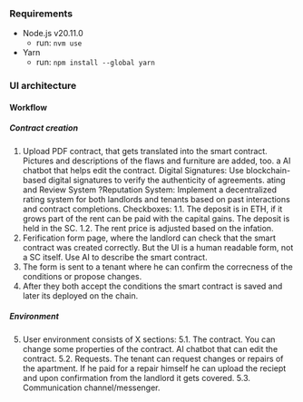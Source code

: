 ### Requirements

- Node.js v20.11.0
  - run: `nvm use`
- Yarn
  - run: `npm install --global yarn`

### UI architecture

#### Workflow

##### Contract creation

1. Upload PDF contract, that gets translated into the smart contract. Pictures and descriptions of the flaws and furniture are added, too. a AI chatbot that helps edit the contract.
   Digital Signatures: Use blockchain-based digital signatures to verify the authenticity of agreements.
   ating and Review System
   ?Reputation System: Implement a decentralized rating system for both landlords and tenants based on past interactions and contract completions.
   Checkboxes:
   1.1. The deposit is in ETH, if it grows part of the rent can be paid with the capital gains. The deposit is held in the SC.
   1.2. The rent price is adjusted based on the infation.
2. Ferification form page, where the landlord can check that the smart contract was created correctly. But the UI is a human readable form, not a SC itself. Use AI to describe the smart contract.
3. The form is sent to a tenant where he can confirm the correcness of the conditions or propose changes.
4. After they both accept the conditions the smart contract is saved and later its deployed on the chain.

##### Environment

5. User environment consists of X sections:
   5.1. The contract. You can change some properties of the contract. AI chatbot that can edit the contract.
   5.2. Requests. The tenant can request changes or repairs of the apartment. If he paid for a repair himself he can upload the reciept and upon confirmation from the landlord it gets covered.
   5.3. Communication channel/messenger.
